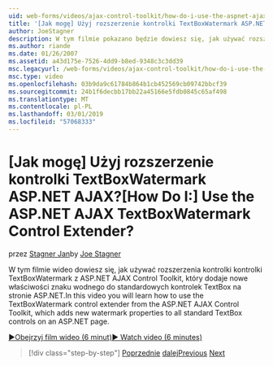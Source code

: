```yaml
---
uid: web-forms/videos/ajax-control-toolkit/how-do-i-use-the-aspnet-ajax-textboxwatermark-control-extender
title: '[Jak mogę] Użyj rozszerzenie kontrolki TextBoxWatermark ASP.NET AJAX? | Microsoft Docs'
author: JoeStagner
description: W tym filmie pokazano będzie dowiesz się, jak używać rozszerzenia kontrolki kontrolki TextBoxWatermark z ASP.NET AJAX Control Toolkit, który dodaje nowe właściwości znaku wodnego do...
ms.author: riande
ms.date: 01/26/2007
ms.assetid: a43d175e-7526-4dd9-b8ed-9348c3c3dd39
msc.legacyurl: /web-forms/videos/ajax-control-toolkit/how-do-i-use-the-aspnet-ajax-textboxwatermark-control-extender
msc.type: video
ms.openlocfilehash: 03b9da9c61784b864b1cb452569cb09742bbcf39
ms.sourcegitcommit: 24b1f6decbb17bb22a45166e5fdb0845c65af498
ms.translationtype: MT
ms.contentlocale: pl-PL
ms.lasthandoff: 03/01/2019
ms.locfileid: "57068333"
---
```

<a name="how-do-i-use-the-aspnet-ajax-textboxwatermark-control-extender"></a><span data-ttu-id="72c8d-104">[Jak mogę] Użyj rozszerzenie kontrolki TextBoxWatermark ASP.NET AJAX?</span><span class="sxs-lookup"><span data-stu-id="72c8d-104">[How Do I:] Use the ASP.NET AJAX TextBoxWatermark Control Extender?</span></span>
====================
<span data-ttu-id="72c8d-105">przez [Stagner Jan](https://github.com/JoeStagner)</span><span class="sxs-lookup"><span data-stu-id="72c8d-105">by [Joe Stagner](https://github.com/JoeStagner)</span></span>

<span data-ttu-id="72c8d-106">W tym filmie wideo dowiesz się, jak używać rozszerzenia kontrolki kontrolki TextBoxWatermark z ASP.NET AJAX Control Toolkit, który dodaje nowe właściwości znaku wodnego do standardowych kontrolek TextBox na stronie ASP.NET.</span><span class="sxs-lookup"><span data-stu-id="72c8d-106">In this video you will learn how to use the TextBoxWatermark control extender from the ASP.NET AJAX Control Toolkit, which adds new watermark properties to all standard TextBox controls on an ASP.NET page.</span></span>

[<span data-ttu-id="72c8d-107">&#9654;Obejrzyj film wideo (6 minut)</span><span class="sxs-lookup"><span data-stu-id="72c8d-107">&#9654; Watch video (6 minutes)</span></span>](https://channel9.msdn.com/Blogs/ASP-NET-Site-Videos/how-do-i-use-the-aspnet-ajax-textboxwatermark-control-extender)

> [!div class="step-by-step"]
> <span data-ttu-id="72c8d-108">[Poprzednie](how-do-i-use-the-aspnet-ajax-cascadingdropdown-control-extender.md)
> [dalej](how-do-i-use-the-aspnet-ajax-popup-control-extender.md)</span><span class="sxs-lookup"><span data-stu-id="72c8d-108">[Previous](how-do-i-use-the-aspnet-ajax-cascadingdropdown-control-extender.md)
[Next](how-do-i-use-the-aspnet-ajax-popup-control-extender.md)</span></span>
